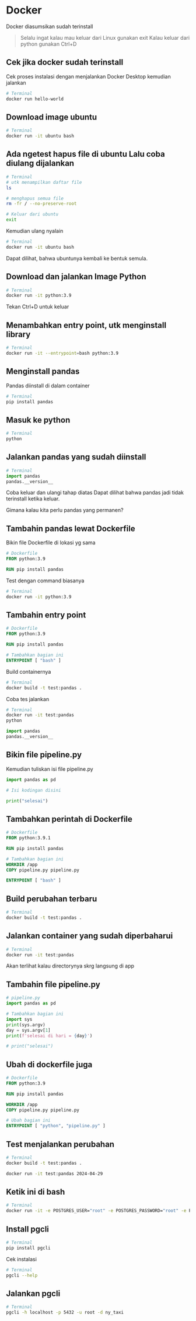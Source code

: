 # Docker
Docker diasumsikan sudah terinstall

> Selalu ingat kalau mau keluar dari Linux gunakan exit
> Kalau keluar dari python gunakan Ctrl+D

## Cek jika docker sudah terinstall
Cek proses instalasi dengan menjalankan Docker Desktop kemudian jalankan

```BASH
# Terminal
docker run hello-world
```

## Download image ubuntu
```BASH
# Terminal
docker run -it ubuntu bash
```

## Ada ngetest hapus file di ubuntu Lalu coba diulang dijalankan
```BASH
# Terminal
# utk menampilkan daftar file 
ls

# menghapus semua file
rm -fr / --no-preserve-root

# Keluar dari ubuntu
exit
```

Kemudian ulang nyalain
```BASH
# Terminal
docker run -it ubuntu bash
```
Dapat dilihat, bahwa ubuntunya kembali ke bentuk semula.

## Download dan jalankan Image Python
```BASH
# Terminal
docker run -it python:3.9
```

Tekan Ctrl+D untuk keluar

## Menambahkan entry point, utk menginstall library
```BASH
# Terminal
docker run -it --entrypoint=bash python:3.9
```

## Menginstall pandas
Pandas diinstall di dalam container
```BASH
# Terminal
pip install pandas 
```

## Masuk ke python
```BASH
# Terminal
python
```

## Jalankan pandas yang sudah diinstall
```python
# Terminal
import pandas
pandas.__version__
```
Coba keluar dan ulangi tahap diatas
Dapat dilihat bahwa pandas jadi tidak terinstall ketika keluar.

Gimana kalau kita perlu pandas yang permanen?

## Tambahin pandas lewat Dockerfile
Bikin file Dockerfile di lokasi yg sama
```Dockerfile
# Dockerfile
FROM python:3.9

RUN pip install pandas
```

Test dengan command biasanya
```BASH
# Terminal
docker run -it python:3.9
```

## Tambahin entry point
```Dockerfile
# Dockerfile
FROM python:3.9

RUN pip install pandas

# Tambahkan bagian ini
ENTRYPOINT [ "bash" ]
```

Build containernya
```BASH
# Terminal
docker build -t test:pandas .
```

Coba tes jalankan
```BASH
# Terminal
docker run -it test:pandas
python
```
```python
import pandas
pandas.__version__
```

## Bikin file pipeline.py
Kemudian tuliskan isi file pipeline.py
```python
import pandas as pd

# Isi kodingan disini

print("selesai")
```

## Tambahkan perintah di Dockerfile
```Dockerfile
# Dockerfile
FROM python:3.9.1

RUN pip install pandas

# Tambahkan bagian ini
WORKDIR /app
COPY pipeline.py pipeline.py

ENTRYPOINT [ "bash" ]
```

## Build perubahan terbaru
```BASH
# Terminal
docker build -t test:pandas .
```

## Jalankan container yang sudah diperbaharui
```BASH
# Terminal
docker run -it test:pandas
```
Akan terlihat kalau directorynya skrg langsung di app

## Tambahin file pipeline.py
```python
# pipeline.py
import pandas as pd

# Tambahkan bagian ini
import sys
print(sys.argv)
day = sys.argv[1]
print(f'selesai di hari = {day}')

# print("selesai")
```

## Ubah di dockerfile juga
```dockerfile
# Dockerfile
FROM python:3.9

RUN pip install pandas

WORKDIR /app
COPY pipeline.py pipeline.py

# Ubah bagian ini
ENTRYPOINT [ "python", "pipeline.py" ]
```

## Test menjalankan perubahan
```BASH
# Terminal
docker build -t test:pandas .

docker run -it test:pandas 2024-04-29
```

## Ketik ini di bash
```BASH
# Terminal
docker run -it -e POSTGRES_USER="root" -e POSTGRES_PASSWORD="root" -e POSTGRES_DB="ny_taxi" -v c:/Koding/siput/de_zoomcamp_apri/docker/ny_taxi_postgres_data:/var/lib/postgresql/data -p 5433:5433 postgres:13
```

## Install pgcli
```BASH
# Terminal
pip install pgcli
```
Cek instalasi
```BASH
# Terminal
pgcli --help
```

## Jalankan pgcli
```BASH
# Terminal
pgcli -h localhost -p 5432 -u root -d ny_taxi
```